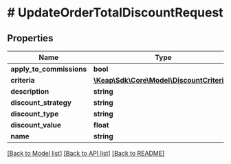 # # UpdateOrderTotalDiscountRequest

## Properties

Name | Type | Description | Notes
------------ | ------------- | ------------- | -------------
**apply_to_commissions** | **bool** |  | [optional]
**criteria** | [**\Keap\Sdk\Core\Model\DiscountCriteria[]**](DiscountCriteria.md) |  | [optional]
**description** | **string** |  | [optional]
**discount_strategy** | **string** |  | [optional]
**discount_type** | **string** |  | [optional]
**discount_value** | **float** |  | [optional]
**name** | **string** |  | [optional]

[[Back to Model list]](../../README.md#models) [[Back to API list]](../../README.md#endpoints) [[Back to README]](../../README.md)
